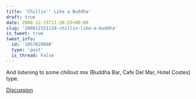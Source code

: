 ```yaml
---
title: 'Chillin'' Like a Buddha'
draft: true
date: 2008-12-15T11:28:25+00:00
slug: '200812151128-chillin-like-a-buddha'
is_tweet: true
tweet_info:
  id: '1057829008'
  type: 'post'
  is_thread: False
---
```




And listening to some chillout mix (Buddha Bar, Cafe Del Mar, Hotel Costes) type.

[Discussion](https://x.com/sytelus/status/1057829008)

